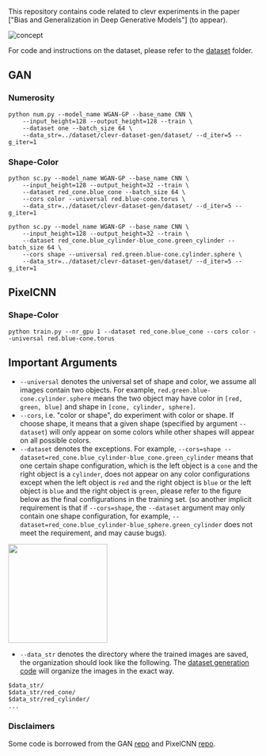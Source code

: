 This repository contains code related to clevr experiments in the paper 
["Bias and Generalization in Deep Generative Models"] (to appear). 

![concept](https://github.com/ermongroup/BiasAndGeneralization/blob/master/DotsAndPie/img/concept_illustration.png)

For code and instructions on the dataset, please refer to the 
[dataset](https://github.com/hyren/clevr/tree/master/clevr) folder. 

## GAN
### Numerosity
```
python num.py --model_name WGAN-GP --base_name CNN \
    --input_height=128 --output_height=128 --train \
    --dataset one --batch_size 64 \
    --data_str=../dataset/clevr-dataset-gen/dataset/ --d_iter=5 --g_iter=1
```
### Shape-Color
```
python sc.py --model_name WGAN-GP --base_name CNN \
    --input_height=128 --output_height=32 --train \
    --dataset red_cone.blue_cone --batch_size 64 \
    --cors color --universal red.blue-cone.torus \
    --data_str=../dataset/clevr-dataset-gen/dataset/ --d_iter=5 --g_iter=1
```
```
python sc.py --model_name WGAN-GP --base_name CNN \
    --input_height=128 --output_height=32 --train \
    --dataset red_cone.blue_cylinder-blue_cone.green_cylinder --batch_size 64 \
    --cors shape --universal red.green.blue-cone.cylinder.sphere \
    --data_str=../dataset/clevr-dataset-gen/dataset/ --d_iter=5 --g_iter=1
```
## PixelCNN
### Shape-Color
```
python train.py --nr_gpu 1 --dataset red_cone.blue_cone --cors color --universal red.blue-cone.torus
```

## Important Arguments
- ``--universal`` denotes the universal set of shape and color, we assume all images contain two objects. For example, ``red.green.blue-cone.cylinder.sphere`` means the two object may have color in ``[red, green, blue]`` and shape in ``[cone, cylinder, sphere]``.
- ``--cors``, i.e. "color or shape", do experiment with color or shape. If choose shape, it means that a given shape (specified by argument ``--dataset``) will only appear on some colors while other shapes will appear on all possible colors.
- ``--dataset`` denotes the exceptions. For example, ``--cors=shape --dataset=red_cone.blue_cylinder-blue_cone.green_cylinder`` means that one certain shape configuration, which is the left object is a ``cone`` and the right object is a ``cylinder``, does not appear on any color configurations except when the left object is ``red`` and the right object is ``blue`` or the left object is ``blue`` and the right object is ``green``, please refer to the figure below as the final configurations in the training set. (so another implicit requirement is that if ``--cors=shape``, the ``--dataset`` argument may only contain one shape configuration, for example, ``--dataset=red_cone.blue_cylinder-blue_sphere.green_cylinder`` does not meet the requirement, and may cause bugs).

<img src="https://github.com/hyren/clevr/blob/master/clevr/samples/nine.png" width="200" height="200" />

- ``--data_str`` denotes the directory where the trained images are saved, the organization should look like the following. The [dataset generation code](https://github.com/hyren/clevr/tree/master/clevr) will organize the images in the exact way.
```
$data_str/
$data_str/red_cone/
$data_str/red_cylinder/
...
```

### Disclaimers
Some code is borrowed from the GAN [repo](https://github.com/carpedm20/DCGAN-tensorflow) and PixelCNN [repo](https://github.com/openai/pixel-cnn). 

